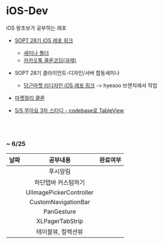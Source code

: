 # iOS-Dev

iOS 왕초보가 공부하는 레포

- [SOPT 28기 iOS 레포 링크](https://github.com/28th-BE-SOPT-iOS-Part/KimHyeSoo) 
  - [세미나 폴더](https://github.com/28th-BE-SOPT-iOS-Part/KimHyeSoo/tree/main/Seminar)
  - [카카오톡 클론코딩(과제)](https://github.com/28th-BE-SOPT-iOS-Part/KimHyeSoo/tree/main/KakaoTalk-Clone)
- SOPT 28기 클라이언트-디자인/서버 합동세미나
  - [당근마켓 리디자인 iOS 레포 링크](https://github.com/Be-Daangn/Be-Daangn-iOS) -> hyesoo 브랜치에서 작업

- [마켓컬리 클론](https://github.com/MooroKurly/MooroKurly_KimHyeSu)
- [5/5 무아요 3차 스터디 - codebase로 TableView](https://github.com/hyesuuou/iOS-Dev/tree/main/TableView_CodeBase%202)

<br><br>

### ~ 6/25

|날짜|공부내용|완료여부|
|:---:|:---------------:|:-------------:|
||푸시알림||
||하단탭바 커스텀하기||
||UIImagePickerController||
||CustomNavigationBar||
||PanGesture||
||XLPagerTabStrip||
||테이블뷰, 컬렉션뷰||
